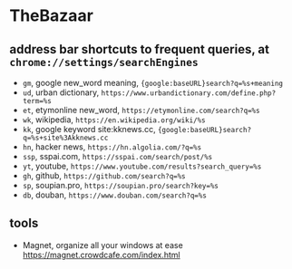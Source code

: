 # TheBazaar

## address bar shortcuts to frequent queries, at `chrome://settings/searchEngines`
- `gm`, google new_word meaning, `{google:baseURL}search?q=%s+meaning`
- `ud`, urban dictionary, `https://www.urbandictionary.com/define.php?term=%s`
- `et`, etymonline new_word, `https://etymonline.com/search?q=%s`
- `wk`, wikipedia, `https://en.wikipedia.org/wiki/%s`
- `kk`, google keyword site:kknews.cc, `{google:baseURL}search?q=%s+site%3Akknews.cc`
- `hn`, hacker news, `https://hn.algolia.com/?q=%s`
- `ssp`, sspai.com, `https://sspai.com/search/post/%s`
- `yt`, youtube, `https://www.youtube.com/results?search_query=%s`
- `gh`, github, `https://github.com/search?q=%s`
- `sp`, soupian.pro, `https://soupian.pro/search?key=%s`
- `db`, douban, `https://www.douban.com/search?q=%s`

## tools
- Magnet, organize all your windows at ease https://magnet.crowdcafe.com/index.html